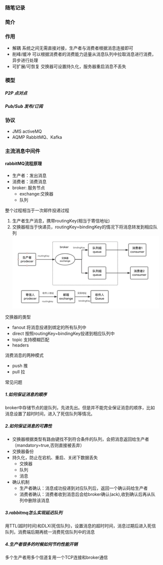 ### 随笔记录

### 简介
### 作用
- 解耦 系统之间无需直接对接，生产者与消费者根据消息连接即可
- 削峰/缓冲 可以根据消费者的消费能力适量从消息队列中拉取消息进行消费，异步进行处理
- 可扩展/可恢复 交换器可设置持久化，服务器重启消息不丢失

### 模型
##### P2P 点对点
##### Pub/Sub 发布/订阅
### 协议
- JMS activeMQ
- AQMP RabbitMQ、Kafka

### 主流消息中间件
#### rabbitMQ流程原理
- 生产者：发出消息
- 消费者：消费消息
- broker: 服务节点
    - exchange:交换器
    - 队列

整个过程相当于一次邮件投递过程
1.  生产者生产消息，携带routingKey(相当于寄信地址)
2.  交换器相当于快递员，routingKey=bindingKey的情况下将消息转发到相应队列
![image](../image/broker2.png)

交换器的类型
- fanout 将消息投递到绑定的所有队列中
- direct 按照routingKey=bindingKey投递到相应队列中
- topic 支持模糊匹配
- headers

消费消息的两种模式
- push 推
- pull 拉

常见问题

##### 1.如何保证消息的顺序 
broker中存储节点的是队列，先进先出。但是并不能完全保证消息的顺序，比如消息设置了超时时间，进入了死信队列等情况。
##### 2.如何保证消息的可靠性 
- 交换器根据类型有路由键找不到符合条件的队列，会把消息返回给生产者（mandatory=true,否则直接被丢弃）
- 交换器备份
- 持久化，防止在宕机、重启、关闭下数据丢失
    - 交换器
    - 队列
    - 消息
- 确认机制
    - 生产者确认：消息成功投递到对应队列后，返回一个确认码给生产者
    - 消费者确认：消费者收到消息后会给broker确认(ack),收到确认后再从队列中删除该消息
##### 3.rabbitmq怎么实现延迟队列
用TTL(超时时间)和DLX(死信队列)，设置消息的超时时间，消息过期后进入死信队列，消费端后期再统一消费死信队列中的消息
##### 4.生产者很多的时候如何节约性能开销 
多个生产者用多个信道复用一个TCP连接和broker通信
